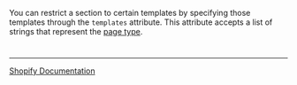 You can restrict a section to certain templates by specifying those templates through the `templates` attribute. This attribute accepts a list of strings that represent the [page type](https://shopify.dev/api/liquid/objects/request#request-page_type).

#

---

[Shopify Documentation](https://shopify.dev/themes/architecture/sections/section-schema#templates)

